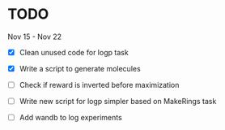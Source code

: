 # TODO

Nov 15 - Nov 22

- [X] Clean unused code for logp task

- [X] Write a script to generate molecules 

- [ ] Check if reward is inverted before maximization

- [ ] Write new script for logp simpler based on MakeRings task

- [ ] Add wandb to log experiments
